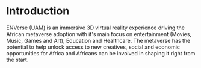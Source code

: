 # Introduction

ENVerse (UAM) is an immersive 3D virtual reality experience driving the African metaverse adoption with it's main focus on entertainment (Movies, Music, Games and Art), Education and Healthcare. The metaverse has the potential to help unlock access to new creatives, social and economic opportunities for Africa and Africans can be involved in shaping it right from the start.
